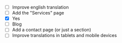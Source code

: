 - [ ] Improve english translation
- [ ] Add the "Services" page
- [x] Yes
- [ ] Blog
- [ ] Add a contact page (or just a section)
- [ ] Improve translations in tablets and mobile devices
